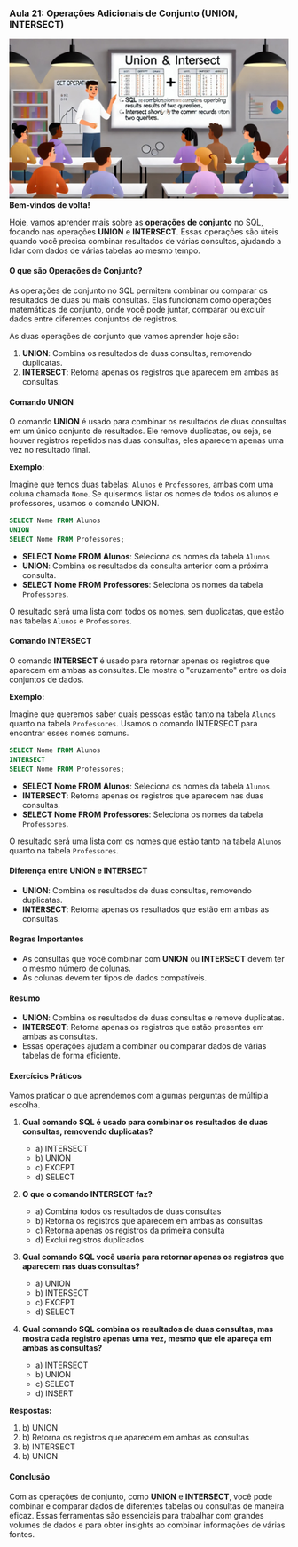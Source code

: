 ### Aula 21: Operações Adicionais de Conjunto (UNION, INTERSECT)
![](./assets/21.jpeg)
**Bem-vindos de volta!**

Hoje, vamos aprender mais sobre as **operações de conjunto** no SQL, focando nas operações **UNION** e **INTERSECT**. Essas operações são úteis quando você precisa combinar resultados de várias consultas, ajudando a lidar com dados de várias tabelas ao mesmo tempo.

#### O que são Operações de Conjunto?

As operações de conjunto no SQL permitem combinar ou comparar os resultados de duas ou mais consultas. Elas funcionam como operações matemáticas de conjunto, onde você pode juntar, comparar ou excluir dados entre diferentes conjuntos de registros.

As duas operações de conjunto que vamos aprender hoje são:

1. **UNION**: Combina os resultados de duas consultas, removendo duplicatas.
2. **INTERSECT**: Retorna apenas os registros que aparecem em ambas as consultas.

#### Comando UNION

O comando **UNION** é usado para combinar os resultados de duas consultas em um único conjunto de resultados. Ele remove duplicatas, ou seja, se houver registros repetidos nas duas consultas, eles aparecem apenas uma vez no resultado final.

**Exemplo:**

Imagine que temos duas tabelas: `Alunos` e `Professores`, ambas com uma coluna chamada `Nome`. Se quisermos listar os nomes de todos os alunos e professores, usamos o comando UNION.

```sql
SELECT Nome FROM Alunos
UNION
SELECT Nome FROM Professores;
```

- **SELECT Nome FROM Alunos**: Seleciona os nomes da tabela `Alunos`.
- **UNION**: Combina os resultados da consulta anterior com a próxima consulta.
- **SELECT Nome FROM Professores**: Seleciona os nomes da tabela `Professores`.

O resultado será uma lista com todos os nomes, sem duplicatas, que estão nas tabelas `Alunos` e `Professores`.

#### Comando INTERSECT

O comando **INTERSECT** é usado para retornar apenas os registros que aparecem em ambas as consultas. Ele mostra o "cruzamento" entre os dois conjuntos de dados.

**Exemplo:**

Imagine que queremos saber quais pessoas estão tanto na tabela `Alunos` quanto na tabela `Professores`. Usamos o comando INTERSECT para encontrar esses nomes comuns.

```sql
SELECT Nome FROM Alunos
INTERSECT
SELECT Nome FROM Professores;
```

- **SELECT Nome FROM Alunos**: Seleciona os nomes da tabela `Alunos`.
- **INTERSECT**: Retorna apenas os registros que aparecem nas duas consultas.
- **SELECT Nome FROM Professores**: Seleciona os nomes da tabela `Professores`.

O resultado será uma lista com os nomes que estão tanto na tabela `Alunos` quanto na tabela `Professores`.

#### Diferença entre UNION e INTERSECT

- **UNION**: Combina os resultados de duas consultas, removendo duplicatas.
- **INTERSECT**: Retorna apenas os resultados que estão em ambas as consultas.

#### Regras Importantes

- As consultas que você combinar com **UNION** ou **INTERSECT** devem ter o mesmo número de colunas.
- As colunas devem ter tipos de dados compatíveis.

#### Resumo

- **UNION**: Combina os resultados de duas consultas e remove duplicatas.
- **INTERSECT**: Retorna apenas os registros que estão presentes em ambas as consultas.
- Essas operações ajudam a combinar ou comparar dados de várias tabelas de forma eficiente.

#### Exercícios Práticos

Vamos praticar o que aprendemos com algumas perguntas de múltipla escolha.

1. **Qual comando SQL é usado para combinar os resultados de duas consultas, removendo duplicatas?**
   - a) INTERSECT
   - b) UNION
   - c) EXCEPT
   - d) SELECT

2. **O que o comando INTERSECT faz?**
   - a) Combina todos os resultados de duas consultas
   - b) Retorna os registros que aparecem em ambas as consultas
   - c) Retorna apenas os registros da primeira consulta
   - d) Exclui registros duplicados

3. **Qual comando SQL você usaria para retornar apenas os registros que aparecem nas duas consultas?**
   - a) UNION
   - b) INTERSECT
   - c) EXCEPT
   - d) SELECT

4. **Qual comando SQL combina os resultados de duas consultas, mas mostra cada registro apenas uma vez, mesmo que ele apareça em ambas as consultas?**
   - a) INTERSECT
   - b) UNION
   - c) SELECT
   - d) INSERT

**Respostas:**
1. b) UNION
2. b) Retorna os registros que aparecem em ambas as consultas
3. b) INTERSECT
4. b) UNION

#### Conclusão

Com as operações de conjunto, como **UNION** e **INTERSECT**, você pode combinar e comparar dados de diferentes tabelas ou consultas de maneira eficaz. Essas ferramentas são essenciais para trabalhar com grandes volumes de dados e para obter insights ao combinar informações de várias fontes.